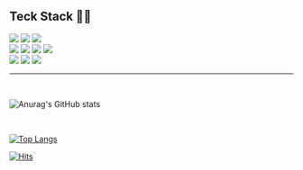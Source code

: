 ## Teck Stack 🧑‍💻

<div>
<img src="https://img.shields.io/badge/javascript-F7DF1E?style=for-the-badge&logo=javascript&logoColor=white">
<img src="https://img.shields.io/badge/HTML5-E34F26?style=for-the-badge&logo=HTML5&logoColor=white">
<img src="https://img.shields.io/badge/CSS3-1572B6?style=for-the-badge&logo=CSS3&logoColor=white">
  <br>
<img src="https://img.shields.io/badge/react-black?style=for-the-badge&logo=react&logoColor=blue">
<img src="https://img.shields.io/badge/redux-tookit-light black?style=for-the-badge&logoredux&logoColor=blue">
<img src="https://img.shields.io/badge/webRTC-white?style=for-the-badge&logo=webRTC&logoColor=blue">
<img src="https://img.shields.io/badge/socketio-black?style=for-the-badge&logo=socket.io&logoColor=white">
  <br>
<img src="https://img.shields.io/badge/amazonaws-green?style=for-the-badge&logo=amazonaws&logoColor=grey">
<img src="https://img.shields.io/badge/github-181717?style=for-the-badge&logo=github&logoColor=grey">
<img src="https://img.shields.io/badge/git-F05032?style=for-the-badge&logo=git&logoColor=grey">
</div>

- - -
  <br>
  
![Anurag's GitHub stats](https://github-readme-stats.vercel.app/api?username=adultcho&show_icons=true&theme=radical)

<br>

[![Top Langs](https://github-readme-stats.vercel.app/api/top-langs/?username=adultcho&layout=compact)](https://github.com/anuraghazra/github-readme-stats)

[![Hits](https://hits.seeyoufarm.com/api/count/incr/badge.svg?url=https%3A%2F%2Fgithub.com%2Fadultcho&count_bg=%2379C83D&title_bg=%23555555&icon=&icon_color=%23E7E7E7&title=hits&edge_flat=false)](https://hits.seeyoufarm.com)                
